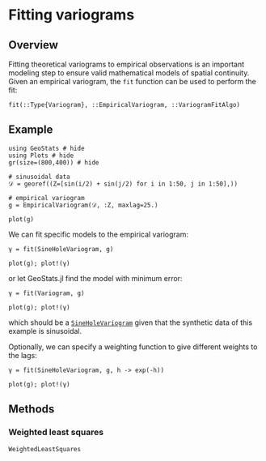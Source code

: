 # Fitting variograms

## Overview

Fitting theoretical variograms to empirical observations is an important
modeling step to ensure valid mathematical models of spatial continuity.
Given an empirical variogram, the `fit` function can be used to perform the fit:

```@docs
fit(::Type{Variogram}, ::EmpiricalVariogram, ::VariogramFitAlgo)
```

## Example

```@example variofit
using GeoStats # hide
using Plots # hide
gr(size=(800,400)) # hide

# sinusoidal data
𝒟 = georef((Z=[sin(i/2) + sin(j/2) for i in 1:50, j in 1:50],))

# empirical variogram
g = EmpiricalVariogram(𝒟, :Z, maxlag=25.)

plot(g)
```

We can fit specific models to the empirical variogram:

```@example variofit
γ = fit(SineHoleVariogram, g)

plot(g); plot!(γ)
```

or let GeoStats.jl find the model with minimum error:

```@example variofit
γ = fit(Variogram, g)

plot(g); plot!(γ)
```

which should be a [`SineHoleVariogram`](@ref) given that the synthetic data
of this example is sinusoidal.

Optionally, we can specify a weighting function to give different weights to the lags:

```@example variofit
γ = fit(SineHoleVariogram, g, h -> exp(-h))

plot(g); plot!(γ)
```

## Methods

### Weighted least squares

```@docs
WeightedLeastSquares
```
